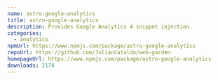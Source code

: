 ```yaml
---
name: astro-google-analytics
title: astro-google-analytics
description: Provides Google Analytics 4 snippet injection.
categories:
  - analytics
npmUrl: https://www.npmjs.com/package/astro-google-analytics
repoUrl: https://github.com/JulianCataldo/web-garden
homepageUrl: https://www.npmjs.com/package/astro-google-analytics
downloads: 2174
---
```

